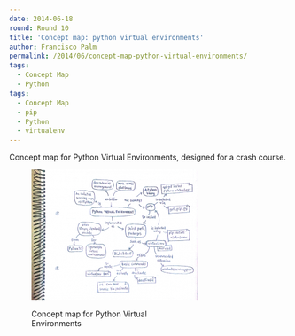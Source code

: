 ```yaml
---
date: 2014-06-18
round: Round 10
title: 'Concept map: python virtual environments'
author: Francisco Palm
permalink: /2014/06/concept-map-python-virtual-environments/
tags:
  - Concept Map
  - Python
tags:
  - Concept Map
  - pip
  - Python
  - virtualenv
---
```

Concept map for Python Virtual Environments, designed for a crash course.<figure id="attachment_7744" style="width: 300px;" class="wp-caption alignnone">

[<img class="size-medium wp-image-7744" alt="Python virtual environments" src="/uploads/2014/06/virtualenv_concept_map-300x235.png" width="300" height="235" />][1]<figcaption class="wp-caption-text">Concept map for Python Virtual Environments</figcaption></figure>

 [1]: /uploads/2014/06/virtualenv_concept_map.png
